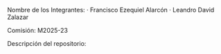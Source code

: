 Nombre de los Integrantes: · Francisco Ezequiel Alarcón · Leandro David Zalazar

Comisión: M2025-23

Descripción del repositorio:
